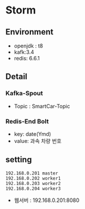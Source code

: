 # Storm

## Environment
- openjdk : t8
- kafk:3.4
- redis: 6.6.1

## Detail
### Kafka-Spout
- Topic : SmartCar-Topic
### Redis-End Bolt
- key: date(Ymd)
- value: 과속 차량 번호

## setting

```
192.168.0.201 master
192.168.0.202 worker1
192.168.0.203 worker2
192.168.0.204 worker3
```

- 웹서버 : 192.168.0.201:8080
